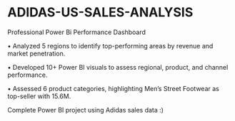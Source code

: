 # ADIDAS-US-SALES-ANALYSIS

Professional Power Bi Performance Dashboard

• Analyzed 5 regions to identify top-performing areas by revenue and market penetration.

• Developed 10+ Power BI visuals to assess regional, product, and channel performance.

• Assessed 6 product categories, highlighting Men’s Street Footwear as top-seller with 15.6M.

Complete Power BI project using Adidas sales data :)
